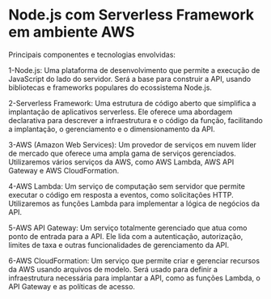 # Node.js com Serverless Framework em ambiente AWS

Principais componentes e tecnologias envolvidas:

1-Node.js: Uma plataforma de desenvolvimento que permite a execução de JavaScript do lado do servidor. Será a base para construir a API, usando bibliotecas e frameworks populares do ecossistema Node.js.

2-Serverless Framework: Uma estrutura de código aberto que simplifica a implantação de aplicativos serverless. Ele oferece uma abordagem declarativa para descrever a infraestrutura e o código da função, facilitando a implantação, o gerenciamento e o dimensionamento da API.

3-AWS (Amazon Web Services): Um provedor de serviços em nuvem líder de mercado que oferece uma ampla gama de serviços gerenciados. Utilizaremos vários serviços da AWS, como AWS Lambda, AWS API Gateway e AWS CloudFormation.

4-AWS Lambda: Um serviço de computação sem servidor que permite executar o código em resposta a eventos, como solicitações HTTP. Utilizaremos as funções Lambda para implementar a lógica de negócios da API.

5-AWS API Gateway: Um serviço totalmente gerenciado que atua como ponto de entrada para a API. Ele lida com a autenticação, autorização, limites de taxa e outras funcionalidades de gerenciamento da API.

6-AWS CloudFormation: Um serviço que permite criar e gerenciar recursos da AWS usando arquivos de modelo. Será usado para definir a infraestrutura necessária para implantar a API, como as funções Lambda, o API Gateway e as políticas de acesso.

